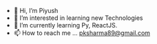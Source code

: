 - 👋 Hi, I’m Piyush
- 👀 I’m interested in learning new Technologies 
- 🌱 I’m currently learning Py, ReactJS.
- 📫 How to reach me ... pksharma89@gmail.com
